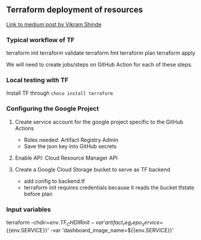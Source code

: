 ## Terraform deployment of resources

[Link to medium post by Vikram Shinde](https://medium.com/interleap/automating-terraform-deployment-to-google-cloud-with-github-actions-17516c4fb2e5)

### Typical workflow of TF

terraform init
terraform validate
terraform fmt
terraform plan
terraform apply

We will need to create jobs/steps on GitHub Action for each of these steps.

### Local testing with TF
Install TF through
```choco install terraform```


### Configuring the Google Project
1. Create service account for the google project specific to the GitHub Actions
    - Roles needed: Artifact Registry Admin
    - Save the json key into GitHub secrets
2. Enable API: Cloud Resource Manager API

3. Create a Google Cloud Storage bucket to serve as TF backend
    - add config to backend.tf
    - terraform init requires credentials because it reads the bucket tfstate before plan

### Input variables
terraform -chdir=${{env.TF_CHDIR}} init -var 'artifact_reg_repo_service=${{env.SERVICE}}' -var 'dashboard_image_name=${{env.SERVICE}}'

